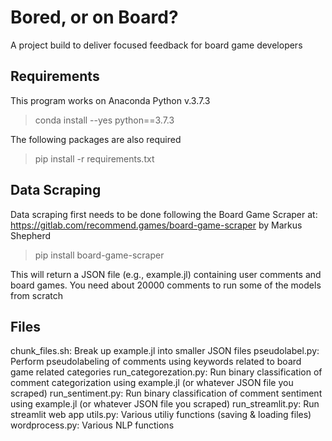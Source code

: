 # Bored, or on Board?
A project build to deliver focused feedback for board game developers

## Requirements
This program works on Anaconda Python v.3.7.3
> conda install --yes python==3.7.3

The following packages are also required

> pip install -r requirements.txt

## Data Scraping

Data scraping first needs to be done following the Board Game Scraper at: https://gitlab.com/recommend.games/board-game-scraper
by Markus Shepherd

> pip install board-game-scraper

This will return a JSON file (e.g., example.jl) containing user comments and board games. You need about 20000 comments to run some of the models from scratch

## Files 

chunk_files.sh: Break up example.jl into smaller JSON files 
pseudolabel.py: Perform pseudolabeling of comments using keywords related to board game related categories
run_categorezation.py: Run binary classification of comment categorization using example.jl (or whatever JSON file you scraped)
run_sentiment.py: Run binary classification of comment sentiment using example.jl (or whatever JSON file you scraped)
run_streamlit.py: Run streamlit web app
utils.py: Various utiliy functions (saving & loading files)
wordprocess.py: Various NLP functions

